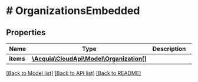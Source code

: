 # # OrganizationsEmbedded

## Properties

Name | Type | Description | Notes
------------ | ------------- | ------------- | -------------
**items** | [**\Acquia\CloudApi\Model\Organization[]**](Organization.md) |  | [optional]

[[Back to Model list]](../../README.md#models) [[Back to API list]](../../README.md#endpoints) [[Back to README]](../../README.md)
